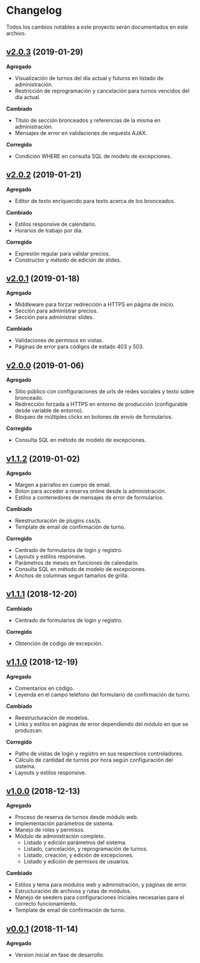 # Changelog
Todos los cambios notables a este proyecto serán documentados en este archivo.

## [v2.0.3](https://github.com/leandroibarra/turnos-solarium/tree/v2.0.3) (2019-01-29)
**Agregado**
- Visualización de turnos del día actual y futuros en listado de administración.
- Restricción de reprogramación y cancelación para turnos vencidos del día actual.

**Cambiado**
- Título de sección bronceados y referencias de la misma en administración.
- Mensajes de error en validaciones de requests AJAX.

**Corregido**
- Condición WHERE en consulta SQL de modelo de excepciones.

## [v2.0.2](https://github.com/leandroibarra/turnos-solarium/tree/v2.0.2) (2019-01-21)
**Agregado**
- Editor de texto enriquecido para texto acerca de los bronceados.

**Cambiado**
- Estilos responsive de calendario.
- Horarios de trabajo por día.

**Corregido**
- Expresión regular para validar precios.
- Constructor y método de edición de slides.

## [v2.0.1](https://github.com/leandroibarra/turnos-solarium/tree/v2.0.1) (2019-01-18)
**Agregado**
- Middleware para forzar redirección a HTTPS en página de inicio.
- Sección para administrar precios.
- Sección para administrar slides.

**Cambiado**
- Validaciones de permisos en vistas.
- Páginas de error para códigos de estado 403 y 503.

## [v2.0.0](https://github.com/leandroibarra/turnos-solarium/tree/v2.0.0) (2019-01-06)
**Agregado**
- Sitio público con configuraciones de urls de redes sociales y texto sobre bronceado.
- Redirección forzada a HTTPS en entorno de producción (configurable desde variable de entorno).
- Bloqueo de múltiples clicks en botones de envío de formularios.

**Corregido**
- Consulta SQL en método de modelo de excepciones.

## [v1.1.2](https://github.com/leandroibarra/turnos-solarium/tree/v1.1.2) (2019-01-02)
**Agregado**
- Margen a párrafos en cuerpo de email.
- Boton para acceder a reserva online desde la administración.
- Estilos a contenedores de mensajes de error de formularios.

**Cambiado**
- Reestructuración de plugins css/js.
- Template de email de confirmación de turno.

**Corregido**
- Centrado de formularios de login y registro.
- Layouts y estilos responsive.
- Parámetros de meses en funciones de calendario.
- Consulta SQL en método de modelo de excepciones.
- Anchos de columnas segun tamaños de grilla.

## [v1.1.1](https://github.com/leandroibarra/turnos-solarium/tree/v1.1.1) (2018-12-20)
**Cambiado**
- Centrado de formularios de login y registro.

**Corregido**
- Obtención de código de excepción.

## [v1.1.0](https://github.com/leandroibarra/turnos-solarium/tree/v1.1.0) (2018-12-19)
**Agregado**
- Comentarios en código.
- Leyenda en el campo teléfono del formulario de confirmación de turno.

**Cambiado**
- Reestructuración de modelos.
- Links y estilos en páginas de error dependiendo del módulo en que se produzcan.

**Corregido**
- Paths de vistas de login y registro en sus respectivos controladores.
- Cálculo de cantidad de turnos por hora según configuración del sistema.
- Layouts y estilos responsive.

## [v1.0.0](https://github.com/leandroibarra/turnos-solarium/tree/v1.0.0) (2018-12-13)
**Agregado**
- Proceso de reserva de turnos desde módulo web.
- Implementación parámetros de sistema.
- Manejo de roles y permisos.
- Módulo de administración completo.
  * Listado y edición parámetros del sistema.
  * Listado, cancelación, y reprogramación de turnos.
  * Listado, creación, y edición de excepciones.
  * Listado y edición de permisos de usuarios.

**Cambiado**
- Estilos y tema para módulos web y administración, y páginas de error.
- Estructuración de archivos y rutas de módulos.
- Manejo de seeders para configuraciones iniciales necesarias para el correcto funcionamiento.
- Template de email de confirmación de turno.

## [v0.0.1](https://github.com/leandroibarra/turnos-solarium/tree/v0.0.1) (2018-11-14)
**Agregado**
- Version inicial en fase de desarrollo.
